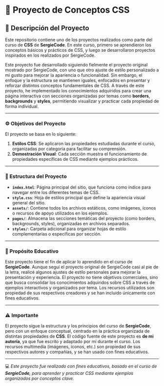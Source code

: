 # 🎨 Proyecto de Conceptos CSS

## 📖 Descripción del Proyecto  
Este repositorio contiene uno de los proyectos realizados como parte del curso de **CSS** de **SergieCode**. En este curso, primero se aprendieron los conceptos básicos y prácticos de CSS, y luego se desarrollaron proyectos inspirados en los realizados por SergieCode.  

Este proyecto fue desarrollado siguiendo fielmente el proyecto original mostrado por SergieCode, con uno que otro ajuste de estilo personalizado a mi gusto para mejorar la apariencia o funcionalidad. Sin embargo, el enfoque y la estructura se mantienen iguales, enfocados en presentar y reforzar distintos conceptos fundamentales de CSS. A través de este proyecto, he implementado los conocimientos adquiridos para crear una página interactiva con secciones organizadas por temas como **borders**, **backgrounds** y **styles**, permitiendo visualizar y practicar cada propiedad de forma individual.

---

### ⚙️ Objetivos del Proyecto  
El proyecto se basa en lo siguiente:

1. **Estilos CSS**: Se aplicaron las propiedades estudiadas durante el curso, organizadas por categoría para facilitar su comprensión.
2. **Demostración Visual**: Cada sección muestra el funcionamiento de propiedades específicas de CSS mediante ejemplos prácticos.

---

### 📂 Estructura del Proyecto  

- **`index.html`**: Página principal del sitio, que funciona como índice para navegar entre los diferentes temas de CSS.  
- **`style.css`**: Hoja de estilos principal que define la apariencia visual general del sitio.  
- **`assets/`**: Contiene todos los archivos estáticos, como imágenes, íconos o recursos de apoyo utilizados en los ejemplos.  
- **`pages/`**: Almacena las secciones temáticas del proyecto (como borders, backgrounds, styles), organizadas en archivos separados.  
- **`styles/`**: Carpeta adicional para organizar hojas de estilo complementarias o específicas por sección.  

---

### 🔑 Propósito Educativo  
Este proyecto tiene el fin de aplicar lo aprendido en el curso de **SergieCode**. Aunque seguí el proyecto original de SergieCode casi al pie de la letra, realicé algunos ajustes de estilo personales para mejorar la presentación y experiencia. El proyecto no tiene objetivos comerciales, sino que busca consolidar los conocimientos adquiridos sobre CSS a través de ejemplos interactivos y organizados por tema. Los recursos utilizados son propiedad de sus respectivos creadores y se han incluido únicamente con fines educativos.

---

### ⚠️ Importante  
El proyecto sigue la estructura y los principios del curso de **SergieCode**, pero con un enfoque conceptual, centrado en la práctica organizada de distintas propiedades de **CSS**. El código fuente de este proyecto es **de mi autoría**, ya que fue escrito y adaptado por mí durante el curso. Los recursos multimedia (imágenes, íconos, etc.) son propiedad de sus respectivos autores y compañías, y se han usado con fines educativos.

---

💻 *Este proyecto fue realizado con fines educativos, basado en el curso de **SergieCode**, para aprender y practicar CSS mediante ejemplos organizados por conceptos clave.*  

